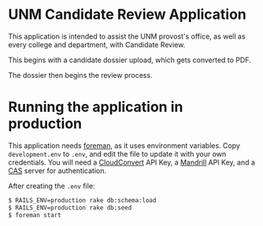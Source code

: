 # UNM Candidate Review Application

This application is intended to assist the UNM provost's office, as well as
every college and department, with Candidate Review.

This begins with a candidate dossier upload, which gets converted to PDF.

The dossier then begins the review process.

# Running the application in production
This application needs [foreman](https://github.com/ddollar/foreman), as it uses
environment variables. Copy `development.env` to `.env`, and edit the file to
update it with your own credentials. You will need a
[CloudConvert](https://cloudconvert.com/) API Key, a
[Mandrill](https://mandrill.com/) API Key, and a
[CAS](http://jasig.github.io/cas/4.0.x/index.html) server for authentication.

After creating the `.env` file:

``` bash
$ RAILS_ENV=production rake db:schema:load
$ RAILS_ENV=production rake db:seed
$ foreman start
```
